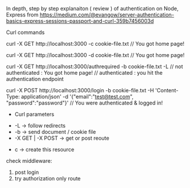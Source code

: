 In depth, step by step explanaiton ( review ) of authentication on Node, Express from https://medium.com/@evangow/server-authentication-basics-express-sessions-passport-and-curl-359b7456003d


Curl commands 

curl -X GET http://localhost:3000 -c cookie-file.txt
// You got home page!

curl -X GET http://localhost:3000 -d cookie-file.txt
// You got home page!

curl -X GET http://localhost:3000/authrequired -b cookie-file.txt -L
// not authenticated : You got home page!
// authenticated : you hit the authentication endpoint

curl -X POST http://localhost:3000/login -b cookie-file.txt -H 'Content-Type: application/json' -d '{"email":"test@test.com", "password":"password"}'
// You were authenticated & logged in!


- Curl parameters
* -L -> follow redirects
* -b <fileNameWithExt> -> send document / cookie file
* -X GET | -X POST -> get or post reoute
- c <fileNameWithExt> -> create this resource


check middleware: 
1. post login 
2. try authorization only route
